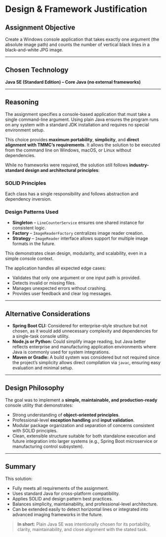 # Design & Framework Justification

## Assignment Objective

Create a Windows console application that takes exactly one argument (the absolute image path) and counts the number of vertical black lines in a black-and-white JPG image.

---

## Chosen Technology

**Java SE (Standard Edition) – Core Java (no external frameworks)**

---

## Reasoning

The assignment specifies a console-based application that must take a single command-line argument. Using plain Java ensures the program runs on any system with a standard JDK installation and requires no special environment setup.

This choice provides **maximum portability**, **simplicity**, and **direct alignment with TMMC’s requirements**. It allows the solution to be executed from the command line on Windows, macOS, or Linux without dependencies.

While no frameworks were required, the solution still follows **industry-standard design and architectural principles**:

### SOLID Principles

Each class has a single responsibility and follows abstraction and dependency inversion.

### Design Patterns Used

* **Singleton** – `LineCounterService` ensures one shared instance for consistent logic.
* **Factory** – `ImageReaderFactory` centralizes image reader creation.
* **Strategy** – `ImageReader` interface allows support for multiple image formats in the future.

This demonstrates clean design, modularity, and scalability, even in a simple console context.

The application handles all expected edge cases:

* Validates that only one argument or one input path is provided.
* Detects invalid or missing files.
* Manages unexpected errors without crashing.
* Provides user feedback and clear log messages.

---

## Alternative Considerations

* **Spring Boot CLI:** Considered for enterprise-style structure but not chosen, as it would add unnecessary complexity and dependencies for a single-task console utility.
* **Node.js or Python:** Could simplify image reading, but Java better reflects enterprise and manufacturing application environments where Java is commonly used for system integrations.
* **Maven or Gradle:** A build system was considered but not required since the project’s simplicity allows direct compilation via `javac`, ensuring easy evaluation and minimal setup.

---

## Design Philosophy

The goal was to implement a **simple, maintainable, and production-ready** console utility that demonstrates:

* Strong understanding of **object-oriented principles**.
* Professional-level **exception handling** and **input validation**.
* Modular package organization and separation of concerns consistent with SOLID principles.
* Clean, extensible structure suitable for both standalone execution and future integration into larger systems (e.g., Spring Boot microservice or manufacturing control subsystem).

---

## Summary

This solution:

* Fully meets all requirements of the assignment.
* Uses standard Java for cross-platform compatibility.
* Applies SOLID and design pattern best practices.
* Balances simplicity, maintainability, and professional-level architecture.
* Can be extended easily to detect horizontal lines or integrated into advanced imaging frameworks in the future.

> **In short:** Plain Java SE was intentionally chosen for its portability, clarity, maintainability, and close alignment with the stated task.
